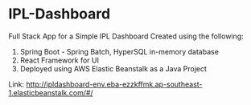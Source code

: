 # IPL-Dashboard
Full Stack App for a Simple IPL Dashboard
Created using the following:

1. Spring Boot - Spring Batch, HyperSQL in-memory database
2. React Framework for UI
3. Deployed using AWS Elastic Beanstalk as a Java Project

Link: http://ipldashboard-env.eba-ezzkffmk.ap-southeast-1.elasticbeanstalk.com/#/
